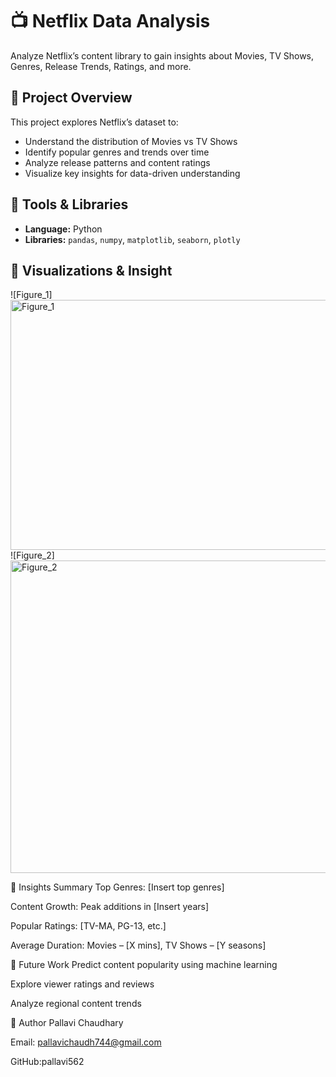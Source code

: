 # 📺 Netflix Data Analysis  

Analyze Netflix’s content library to gain insights about Movies, TV Shows, Genres, Release Trends, Ratings, and more.  

## 🔹 Project Overview
This project explores Netflix’s dataset to:  
- Understand the distribution of Movies vs TV Shows  
- Identify popular genres and trends over time  
- Analyze release patterns and content ratings  
- Visualize key insights for data-driven understanding  

## 🔹 Tools & Libraries
- **Language:** Python  
- **Libraries:** `pandas`, `numpy`, `matplotlib`, `seaborn`, `plotly`

## 🔹 Visualizations & Insight
![Figure_1] <img width="600" height="400" alt="Figure_1" src="https://github.com/user-attachments/assets/e08ad4b1-e500-4026-8c64-8f72a0d6dbb0" />
![Figure_2] <img width="1000" height="500" alt="Figure_2" src="https://github.com/user-attachments/assets/a7ee33e0-d5d3-4f6f-98b1-8a5c055b5868" />

🔹 Insights Summary
Top Genres: [Insert top genres]

Content Growth: Peak additions in [Insert years]

Popular Ratings: [TV-MA, PG-13, etc.]

Average Duration: Movies – [X mins], TV Shows – [Y seasons]

🔹 Future Work
Predict content popularity using machine learning

Explore viewer ratings and reviews

Analyze regional content trends

🔹 Author
Pallavi Chaudhary

Email: pallavichaudh744@gmail.com

GitHub:pallavi562

